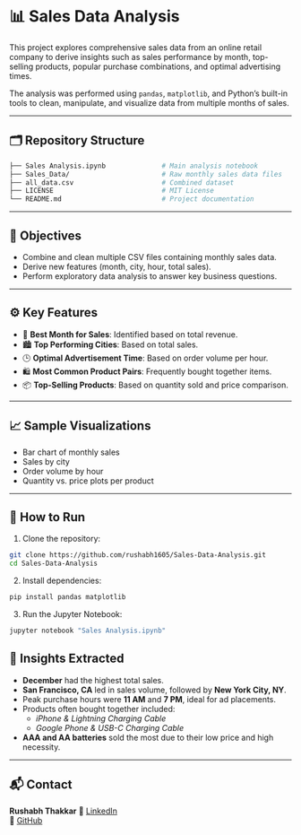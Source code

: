 # 📊 Sales Data Analysis

This project explores comprehensive sales data from an online retail company to derive insights such as sales performance by month, top-selling products, popular purchase combinations, and optimal advertising times.

The analysis was performed using `pandas`, `matplotlib`, and Python’s built-in tools to clean, manipulate, and visualize data from multiple months of sales.

---

## 🗂️ Repository Structure
```bash
├── Sales Analysis.ipynb              # Main analysis notebook
├── Sales_Data/                       # Raw monthly sales data files
├── all_data.csv                      # Combined dataset
├── LICENSE                           # MIT License
└── README.md                         # Project documentation
```
---

## 📌 Objectives

- Combine and clean multiple CSV files containing monthly sales data.
- Derive new features (month, city, hour, total sales).
- Perform exploratory data analysis to answer key business questions.

---

## ⚙️ Key Features

- 📅 **Best Month for Sales**: Identified based on total revenue.
- 🏙️ **Top Performing Cities**: Based on total sales.
- 🕒 **Optimal Advertisement Time**: Based on order volume per hour.
- 🛍️ **Most Common Product Pairs**: Frequently bought together items.
- 📦 **Top-Selling Products**: Based on quantity sold and price comparison.

---

## 📈 Sample Visualizations

- Bar chart of monthly sales
- Sales by city
- Order volume by hour
- Quantity vs. price plots per product

---

## 🚀 How to Run

1. Clone the repository:

```bash
git clone https://github.com/rushabh1605/Sales-Data-Analysis.git
cd Sales-Data-Analysis
```

 2.	Install dependencies:
```bash 
pip install pandas matplotlib
```
3.	Run the Jupyter Notebook:
```bash
jupyter notebook "Sales Analysis.ipynb"
```
## 🧠 Insights Extracted

- **December** had the highest total sales.  
- **San Francisco, CA** led in sales volume, followed by **New York City, NY**.  
- Peak purchase hours were **11 AM** and **7 PM**, ideal for ad placements.  
- Products often bought together included:
  - *iPhone & Lightning Charging Cable*
  - *Google Phone & USB-C Charging Cable*
- **AAA and AA batteries** sold the most due to their low price and high necessity.

---

## 📬 Contact

**Rushabh Thakkar**
🔗 [LinkedIn](https://www.linkedin.com/in/rushabhthakkar)  
🔗 [GitHub](https://github.com/rushabh1605)

